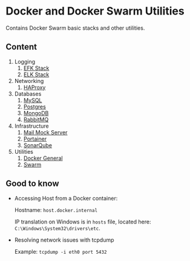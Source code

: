 # Docker and Docker Swarm Utilities

Contains Docker Swarm basic stacks and other utilities.

## Content

1. Logging
    1. [EFK Stack](https://github.com/plavc/docker/blob/master/efk/README.md)
    1. [ELK Stack](https://github.com/plavc/docker/blob/master/elk/README.md)
3. Networking
    1. [HAProxy](https://github.com/plavc/docker/blob/master/haproxy/README.md)
1. Databases
    1. [MySQL](https://github.com/plavc/docker/blob/master/mysql/README.md)
    1. [Postgres](https://github.com/plavc/docker/blob/master/postgres/README.md)
    1. [MongoDB](https://github.com/plavc/docker/blob/master/mongo/README.md)
    1. [RabbitMQ](https://github.com/plavc/docker/blob/master/rabbitmq/README.md)
1. Infrastructure
    1. [Mail Mock Server](https://github.com/plavc/docker/blob/master/mail/README.md)
    1. [Portainer](https://github.com/plavc/docker/blob/master/portainer/README.md)
    1. [SonarQube](https://github.com/plavc/docker/blob/master/sonarqube/README.md)
1. Utilities
    1. [Docker General](https://github.com/plavc/docker/blob/master/system/README.md)
    1. [Swarm](https://github.com/plavc/docker/blob/master/swarm/README.md)


## Good to know

- Accessing Host from a Docker container:
    
    Hostname: `host.docker.internal`
    
    IP translation on Windows is in `hosts` file, located here: `C:\Windows\System32\drivers\etc`.
    
- Resolving network issues with tcpdump

    Example: `tcpdump -i eth0 port 5432`